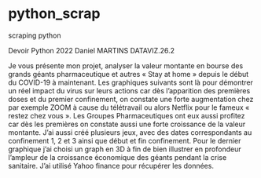 # python_scrap
scraping python 

Devoir Python 2022
Daniel MARTINS
DATAVIZ.26.2


Je vous présente mon projet, analyser la valeur montante en bourse des grands géants pharmaceutique et autres « Stay at home » depuis le début du COVID-19 à maintenant.
Les graphiques suivants sont là pour démontrer un réel impact du virus sur leurs actions car dès l’apparition des premières doses et du premier confinement, on constate une forte augmentation chez par exemple ZOOM à cause du télétravail ou alors Netflix pour le fameux « restez chez vous ».
Les Groupes Pharmaceutiques ont eux aussi profitez car dès les premières on constate aussi une forte croissance de la valeur montante.
J’ai aussi créé plusieurs jeux, avec des dates correspondants au confinement 1, 2 et 3 ainsi que début et fin confinement.
Pour le dernier graphique j’ai choisi un graph en 3D à fin de bien illustrer en profondeur l’ampleur de la croissance économique des géants pendant la crise sanitaire.
J’ai utilisé Yahoo finance pour récupérer les données. 
